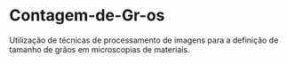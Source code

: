 # Contagem-de-Gr-os
Utilização de técnicas de processamento de imagens para a definição de tamanho de grãos em microscopias de materiais.
